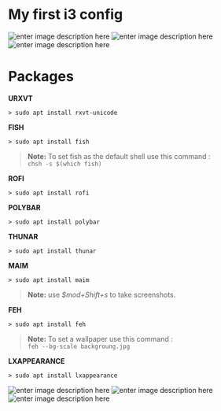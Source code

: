 






# My first i3 config
![enter image description here](https://cdn.discordapp.com/attachments/855558511961178115/1000068326292201522/22__2022_01_164151.jpg)
![enter image description here](https://cdn.discordapp.com/attachments/855558511961178115/1000068325394624512/22__2022_01_164137.jpg)
![enter image description here](https://cdn.discordapp.com/attachments/855558511961178115/1000067986473877504/unknown.png)










# Packages

**URXVT**

```> sudo apt install rxvt-unicode```

**FISH**

```> sudo apt install fish```

> **Note:** To set fish as the default shell use this command :  
> ``chsh -s $(which fish)``


**ROFI**

```> sudo apt install rofi```


**POLYBAR**

```> sudo apt install polybar```


**THUNAR**

```> sudo apt install thunar```


**MAIM**

```> sudo apt install maim```
> **Note:** use *$mod+Shift+s* to take screenshots.  

**FEH**

```> sudo apt install feh```

> **Note:** To set a wallpaper use this command  :  
> ``feh --bg-scale backgroung.jpg``





**LXAPPEARANCE**

```> sudo apt install lxappearance```

![enter image description here](https://cdn.discordapp.com/attachments/855558511961178115/1000063445334499369/22__2022_01_163419.jpg)
![enter image description here](https://cdn.discordapp.com/attachments/855558511961178115/1000063445783281734/22__2022_01_163441.jpg)
![enter image description here](https://cdn.discordapp.com/attachments/855558511961178115/1000063446009782423/22__2022_01_163444.jpg)








